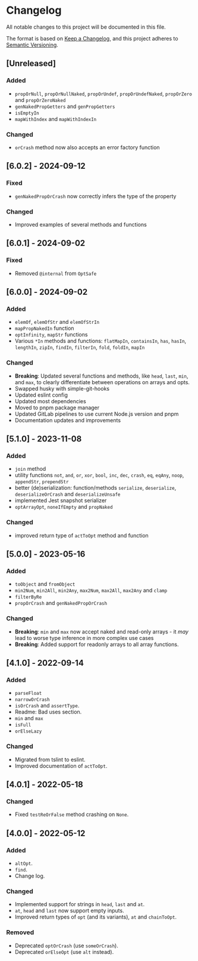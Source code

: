 # Changelog
All notable changes to this project will be documented in this file.

The format is based on [Keep a Changelog](https://keepachangelog.com/en/1.0.0/),
and this project adheres to [Semantic Versioning](https://semver.org/spec/v2.0.0.html).

## [Unreleased]

### Added
- `propOrNull`, `propOrNullNaked`, `propOrUndef`, `propOrUndefNaked`, `propOrZero` and `propOrZeroNaked`
- `genNakedPropGetters` and `genPropGetters`
- `isEmptyIn`
- `mapWithIndex` and `mapWithIndexIn`

### Changed
- `orCrash` method now also accepts an error factory function

## [6.0.2] - 2024-09-12
### Fixed
- `genNakedPropOrCrash` now correctly infers the type of the property

### Changed
- Improved examples of several methods and functions

## [6.0.1] - 2024-09-02
### Fixed
- Removed `@internal` from `OptSafe`

## [6.0.0] - 2024-09-02
### Added
- `elemOf`, `elemOfStr` and `elemOfStrIn`
- `mapPropNakedIn` function
- `optInfinity`, `mapStr` functions
- Various `*In` methods and functions: `flatMapIn`, `containsIn`, `has`, `hasIn`, `lengthIn`, `zipIn`, `findIn`, `filterIn`, `fold`, `foldIn`, `mapIn`

### Changed
- **Breaking**: Updated several functions and methods, like `head`, `last`, `min`, and `max`, to clearly differentiate between operations on arrays and opts.
- Swapped husky with simple-git-hooks
- Updated eslint config
- Updated most dependencies
- Moved to pnpm package manager
- Updated GitLab pipelines to use current Node.js version and pnpm
- Documentation updates and improvements

## [5.1.0] - 2023-11-08
### Added
- `join` method
- utility functions `not`, `and`, `or`, `xor`, `bool`, `inc`, `dec`, `crash`, `eq`, `eqAny`, `noop`, `appendStr`, `prependStr`
- better (de)serialization: function/methods `serialize`, `deserialize`, `deserializeOrCrash` and `deserializeUnsafe`
- implemented Jest snapshot serializer
- `optArrayOpt`, `noneIfEmpty` and `propNaked`

### Changed
- improved return type of `actToOpt` method and function

## [5.0.0] - 2023-05-16
### Added
- `toObject` and `fromObject`
- `min2Num`, `min2All`, `min2Any`, `max2Num`, `max2All`, `max2Any` and `clamp`
- `filterByRe`
- `propOrCrash` and `genNakedPropOrCrash`

### Changed
- **Breaking**: `min` and `max` now accept naked and read-only arrays - it *may* lead to worse type inference in more complex use cases
- **Breaking**: Added support for readonly arrays to all array functions.

## [4.1.0] - 2022-09-14
### Added
- `parseFloat`
- `narrowOrCrash`
- `isOrCrash` and `assertType`.
- Readme: Bad uses section.
- `min` and `max`
- `isFull`
- `orElseLazy`

### Changed
- Migrated from tslint to eslint.
- Improved documentation of `actToOpt`.

## [4.0.1] - 2022-05-18
### Changed
- Fixed `testReOrFalse` method crashing on `None`.

## [4.0.0] - 2022-05-12
### Added
- `altOpt`.
- `find`.
- Change log.

### Changed
- Implemented support for strings in `head`, `last` and `at`.
- `at`, `head` and `last` now support empty inputs.
- Improved return types of `opt` (and its variants), `at` and `chainToOpt`.

### Removed
- Deprecated `optOrCrash` (use `someOrCrash`).
- Deprecated `orElseOpt` (use `alt` instead).

